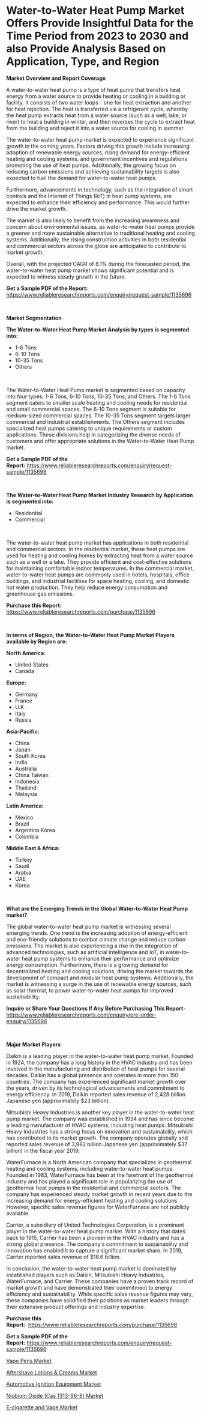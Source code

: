 <p><h1>Water-to-Water Heat Pump Market Offers Provide Insightful Data for the Time Period from 2023 to 2030 and also Provide Analysis Based on Application, Type, and Region</h1></p><p><strong>Market Overview and Report Coverage</strong></p>
<p><p>A water-to-water heat pump is a type of heat pump that transfers heat energy from a water source to provide heating or cooling in a building or facility. It consists of two water loops - one for heat extraction and another for heat rejection. The heat is transferred via a refrigerant cycle, whereby the heat pump extracts heat from a water source (such as a well, lake, or river) to heat a building in winter, and then reverses the cycle to extract heat from the building and reject it into a water source for cooling in summer.</p><p>The water-to-water heat pump market is expected to experience significant growth in the coming years. Factors driving this growth include increasing adoption of renewable energy sources, rising demand for energy-efficient heating and cooling systems, and government incentives and regulations promoting the use of heat pumps. Additionally, the growing focus on reducing carbon emissions and achieving sustainability targets is also expected to fuel the demand for water-to-water heat pumps.</p><p>Furthermore, advancements in technology, such as the integration of smart controls and the Internet of Things (IoT) in heat pump systems, are expected to enhance their efficiency and performance. This would further drive the market growth.</p><p>The market is also likely to benefit from the increasing awareness and concern about environmental issues, as water-to-water heat pumps provide a greener and more sustainable alternative to traditional heating and cooling systems. Additionally, the rising construction activities in both residential and commercial sectors across the globe are anticipated to contribute to market growth.</p><p>Overall, with the projected CAGR of 8.1% during the forecasted period, the water-to-water heat pump market shows significant potential and is expected to witness steady growth in the future.</p></p>
<p><strong>Get a Sample PDF of the Report:</strong> <a href="https://www.reliableresearchreports.com/enquiry/request-sample/1135696">https://www.reliableresearchreports.com/enquiry/request-sample/1135696</a></p>
<p>&nbsp;</p>
<p><strong>Market Segmentation</strong></p>
<p><strong>The Water-to-Water Heat Pump Market Analysis by types is segmented into:</strong></p>
<p><ul><li>1-6 Tons</li><li>6-10 Tons</li><li>10-35 Tons</li><li>Others</li></ul></p>
<p>&nbsp;</p>
<p><p>The Water-to-Water Heat Pump market is segmented based on capacity into four types: 1-6 Tons, 6-10 Tons, 10-35 Tons, and Others. The 1-6 Tons segment caters to smaller scale heating and cooling needs for residential and small commercial spaces. The 6-10 Tons segment is suitable for medium-sized commercial spaces. The 10-35 Tons segment targets larger commercial and industrial establishments. The Others segment includes specialized heat pumps catering to unique requirements or custom applications. These divisions help in categorizing the diverse needs of customers and offer appropriate solutions in the Water-to-Water Heat Pump market.</p></p>
<p><strong>Get a Sample PDF of the Report:</strong>&nbsp;<a href="https://www.reliableresearchreports.com/enquiry/request-sample/1135696">https://www.reliableresearchreports.com/enquiry/request-sample/1135696</a></p>
<p>&nbsp;</p>
<p><strong>The Water-to-Water Heat Pump Market Industry Research by Application is segmented into:</strong></p>
<p><ul><li>Residential</li><li>Commercial</li></ul></p>
<p>&nbsp;</p>
<p><p>The water-to-water heat pump market has applications in both residential and commercial sectors. In the residential market, these heat pumps are used for heating and cooling homes by extracting heat from a water source such as a well or a lake. They provide efficient and cost-effective solutions for maintaining comfortable indoor temperatures. In the commercial market, water-to-water heat pumps are commonly used in hotels, hospitals, office buildings, and industrial facilities for space heating, cooling, and domestic hot water production. They help reduce energy consumption and greenhouse gas emissions.</p></p>
<p><strong>Purchase this Report:</strong>&nbsp; <a href="https://www.reliableresearchreports.com/purchase/1135696">https://www.reliableresearchreports.com/purchase/1135696</a></p>
<p>&nbsp;</p>
<p><strong>In terms of Region, the Water-to-Water Heat Pump Market Players available by Region are:</strong></p>
<p>
    <p> <strong> North America: </strong>
        <ul>
            <li>United States</li>
            <li>Canada</li>
        </ul>
        </p> 
    <p> <strong> Europe: </strong>
        <ul>
            <li>Germany</li>
            <li>France</li>
            <li>U.K.</li>
            <li>Italy</li>
            <li>Russia</li>
        </ul>
        </p> 
    <p> <strong> Asia-Pacific: </strong>
        <ul>
            <li>China</li>
            <li>Japan</li>
            <li>South Korea</li>
            <li>India</li>
            <li>Australia</li>
            <li>China Taiwan</li>
            <li>Indonesia</li>
            <li>Thailand</li>
            <li>Malaysia</li>
        </ul>
        </p> 
    <p> <strong> Latin America: </strong>
        <ul>
            <li>Mexico</li>
            <li>Brazil</li>
            <li>Argentina Korea</li>
            <li>Colombia</li>
        </ul>
        </p> 
    <p> <strong> Middle East & Africa: </strong>
        <ul>
            <li>Turkey</li>
            <li>Saudi</li>
            <li>Arabia</li>
            <li>UAE</li>
            <li>Korea</li>
        </ul>
    </p>
    </p>
<p>&nbsp;</p>
<p><strong>What are the Emerging Trends in the Global Water-to-Water Heat Pump market?</strong></p>
<p><p>The global water-to-water heat pump market is witnessing several emerging trends. One trend is the increasing adoption of energy-efficient and eco-friendly solutions to combat climate change and reduce carbon emissions. The market is also experiencing a rise in the integration of advanced technologies, such as artificial intelligence and IoT, in water-to-water heat pump systems to enhance their performance and optimize energy consumption. Furthermore, there is a growing demand for decentralized heating and cooling solutions, driving the market towards the development of compact and modular heat pump systems. Additionally, the market is witnessing a surge in the use of renewable energy sources, such as solar thermal, to power water-to-water heat pumps for improved sustainability.</p></p>
<p><strong>Inquire or Share Your Questions If Any Before Purchasing This Report</strong>- <a href="https://www.reliableresearchreports.com/enquiry/pre-order-enquiry/1135696">https://www.reliableresearchreports.com/enquiry/pre-order-enquiry/1135696</a></p>
<p>&nbsp;</p>
<p><strong>Major Market Players</strong></p>
<p><p>Daikin is a leading player in the water-to-water heat pump market. Founded in 1924, the company has a long history in the HVAC industry and has been involved in the manufacturing and distribution of heat pumps for several decades. Daikin has a global presence and operates in more than 150 countries. The company has experienced significant market growth over the years, driven by its technological advancements and commitment to energy efficiency. In 2019, Daikin reported sales revenue of 2,428 billion Japanese yen (approximately $23 billion).</p><p>Mitsubishi Heavy Industries is another key player in the water-to-water heat pump market. The company was established in 1934 and has since become a leading manufacturer of HVAC systems, including heat pumps. Mitsubishi Heavy Industries has a strong focus on innovation and sustainability, which has contributed to its market growth. The company operates globally and reported sales revenue of 3,982 billion Japanese yen (approximately $37 billion) in the fiscal year 2019.</p><p>WaterFurnace is a North American company that specializes in geothermal heating and cooling systems, including water-to-water heat pumps. Founded in 1983, WaterFurnace has been at the forefront of the geothermal industry and has played a significant role in popularizing the use of geothermal heat pumps in the residential and commercial sectors. The company has experienced steady market growth in recent years due to the increasing demand for energy-efficient heating and cooling solutions. However, specific sales revenue figures for WaterFurnace are not publicly available.</p><p>Carrier, a subsidiary of United Technologies Corporation, is a prominent player in the water-to-water heat pump market. With a history that dates back to 1915, Carrier has been a pioneer in the HVAC industry and has a strong global presence. The company's commitment to sustainability and innovation has enabled it to capture a significant market share. In 2019, Carrier reported sales revenue of $18.6 billion.</p><p>In conclusion, the water-to-water heat pump market is dominated by established players such as Daikin, Mitsubishi Heavy Industries, WaterFurnace, and Carrier. These companies have a proven track record of market growth and have demonstrated their commitment to energy efficiency and sustainability. While specific sales revenue figures may vary, these companies have solidified their positions as market leaders through their extensive product offerings and industry expertise.</p></p>
<p><strong>Purchase this Report:</strong>&nbsp;&nbsp;<a href="https://www.reliableresearchreports.com/purchase/1135696">https://www.reliableresearchreports.com/purchase/1135696</a></p>
<p></p>
<p><strong>Get a Sample PDF of the Report:</strong>&nbsp;<a href="https://www.reliableresearchreports.com/enquiry/request-sample/1135696">https://www.reliableresearchreports.com/enquiry/request-sample/1135696</a></p>
<p><p><a href="https://www.linkedin.com/pulse/vape-pens-market-insights-players-forecast-till-2030/">Vape Pens Market</a></p><p><a href="https://www.linkedin.com/pulse/aftershave-lotions-amp-creams-market-challenges-opportunities/">Aftershave Lotions & Creams Market</a></p><p><a href="https://medium.com/@zaidjeet11730/automotive-ignition-equipment-market-size-and-market-trends-complete-industry-overview-2023-to-70eff1f89e1d">Automotive Ignition Equipment Market</a></p><p><a href="https://medium.com/@jinkhatum1452/niobium-oxide-cas-1313-96-8-market-furnishes-information-on-market-share-market-trends-and-aad92a50eee7">Niobium Oxide (Cas 1313-96-8) Market</a></p><p><a href="https://www.linkedin.com/pulse/e-cigarette-vape-market-size-share-amp-trends-analysis/">E-cigarette and Vape Market</a></p></p>
